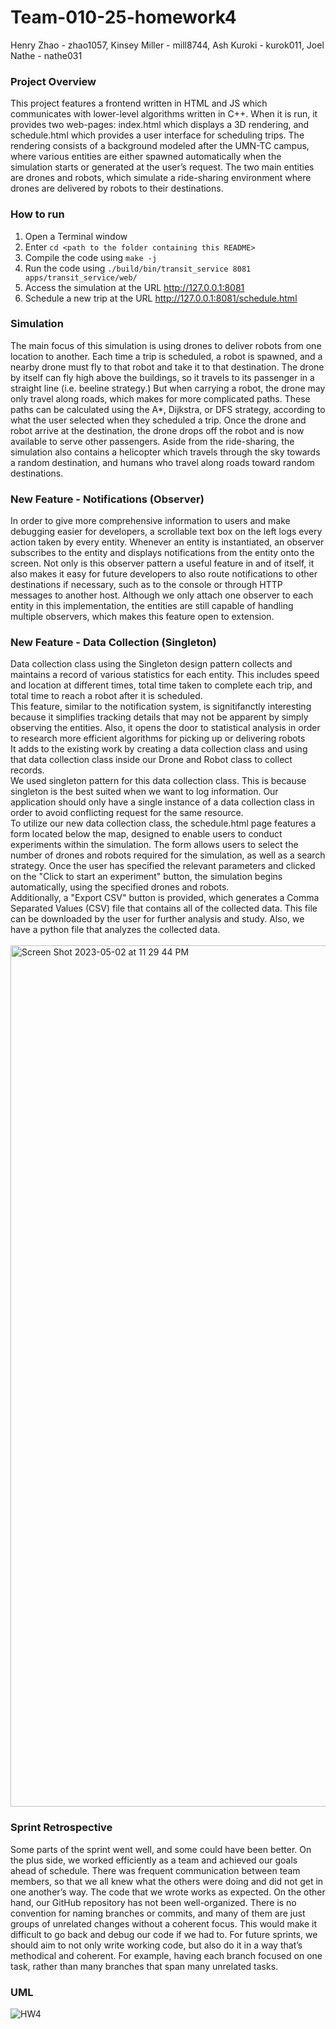 
# Team-010-25-homework4
Henry Zhao - zhao1057, 
Kinsey Miller - mill8744, 
Ash Kuroki - kurok011, 
Joel Nathe - nathe031

### Project Overview
This project features a frontend written in HTML and JS which communicates with lower-level algorithms written in C++. When it is run, it provides two web-pages: index.html which displays a 3D rendering, and schedule.html which provides a user interface for scheduling trips. The rendering consists of a background modeled after the UMN-TC campus, where various entities are either spawned automatically when the simulation starts or generated at the user’s request. The two main entities are drones and robots, which simulate a ride-sharing environment where drones are delivered by robots to their destinations. 

### How to run
1. Open a Terminal window
1. Enter `cd <path to the folder containing this README>`
1. Compile the code using `make -j`
1. Run  the code using `./build/bin/transit_service 8081 apps/transit_service/web/`
1. Access the simulation at the URL http://127.0.0.1:8081
1. Schedule a new trip at the URL http://127.0.0.1:8081/schedule.html

### Simulation
The main focus of this simulation is using drones to deliver robots from one location to another. Each time a trip is scheduled, a robot is spawned, and a nearby drone must fly to that robot and take it to that destination. The drone by itself can fly high above the buildings, so it travels to its passenger in a straight line (i.e. beeline strategy.) But when carrying a robot, the drone may only travel along roads, which makes for more complicated paths. These paths can be calculated using the A*, Dijkstra, or DFS strategy, according to what the user selected when they scheduled a trip. Once the drone and robot arrive at the destination, the drone drops off the robot and is now available to serve other passengers. Aside from the ride-sharing, the simulation also contains a helicopter which travels through the sky towards a random destination, and humans who travel along roads toward random destinations.

### New Feature - Notifications (Observer)
In order to give more comprehensive information to users and make debugging easier for developers, a scrollable text box on the left logs every action taken by every entity. Whenever an entity is instantiated, an observer subscribes to the entity and displays notifications from the entity onto the screen. Not only is this observer pattern a useful feature in and of itself, it also makes it easy for future developers to also route notifications to other destinations if necessary, such as to the console or through HTTP messages to another host. Although we only attach one observer to each entity in this implementation, the entities are still capable of handling multiple observers, which makes this feature open to extension. 

### New Feature - Data Collection (Singleton)
Data collection class using the Singleton design pattern collects and maintains a record of various statistics for each entity. This includes speed and location at different times, total time taken to complete each trip, and total time to reach a robot after it is scheduled. <br/>
This feature, similar to the notification system, is signitifanctly interesting because it simplifies tracking details that may not be apparent by simply observing the entities. Also, it opens the door to statistical analysis in order to research more efficient algorithms for picking up or delivering robots
<br/>
It adds to the existing work by creating a data collection class and using that data collection class inside our Drone and Robot class to collect records. <br/>
We used singleton pattern for this data collection class. This is because singleton is the best suited when we want to log information. Our application should only have a single instance of a data collection class in order to avoid conflicting request for the same resource.
<br/>
To utilize our new data collection class, the schedule.html page features a form located below the map, designed to enable users to conduct experiments within the simulation. The form allows users to select the number of drones and robots required for the simulation, as well as a search strategy. Once the user has specified the relevant parameters and clicked on the "Click to start an experiment" button, the simulation begins automatically, using the specified drones and robots. <br/>
Additionally, a "Export CSV" button is provided, which generates a Comma Separated Values (CSV) file that contains all of the collected data. This file can be downloaded by the user for further analysis and study. Also, we have a python file that analyzes the collected data. 
<br/>
<br/>
<img width="1378" alt="Screen Shot 2023-05-02 at 11 29 44 PM" src="https://media.github.umn.edu/user/18696/files/ec2f7a9e-7198-40dc-bc85-c95b99de46d3">

### Sprint Retrospective
Some parts of the sprint went well, and some could have been better. On the plus side, we worked efficiently as a team and achieved our goals ahead of schedule. There was frequent communication between team members, so that we all knew what the others were doing and did not get in one another’s way. The code that we wrote works as expected. On the other hand, our GitHub repository has not been well-organized. There is no convention for naming branches or commits, and many of them are just groups of unrelated changes without a coherent focus. This would make it difficult to go back and debug our code if we had to. For future sprints, we should aim to not only write working code, but also do it in a way that’s methodical and coherent. For example, having each branch focused on one task, rather than many branches that span many unrelated tasks.

### UML
![HW4](https://media.github.umn.edu/user/18696/files/c0dd1f36-8e32-4d15-a9e9-89dbd0c0a6f0)



